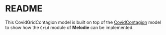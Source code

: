 # README

This CovidGridContagion model is built on top of the 
[CovidContagion](https://github.com/ABM4ALL/CovidContagion) 
model to show how the ``Grid`` module of **Melodie** can be implemented.